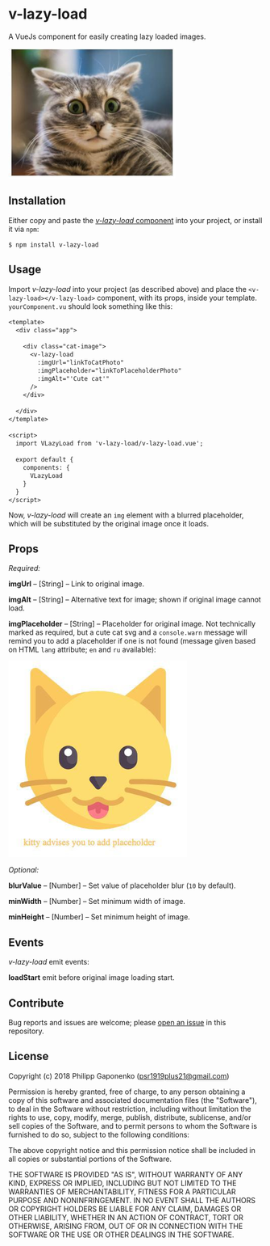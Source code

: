 # v-lazy-load

A VueJs component for easily creating lazy loaded images.

![v-lazy-load-cat](https://raw.githubusercontent.com/psr1919plus21/v-lazy-load/production/img/cat_.jpg)

## Installation

Either copy and paste the [_v-lazy-load_ component](https://raw.githubusercontent.com/psr1919plus21/v-lazy-load/production/v-lazy-load.vue) into your project, or install it via `npm`:
```
$ npm install v-lazy-load
```

## Usage

Import *v-lazy-load* into your project (as described above) and place the `<v-lazy-load></v-lazy-load>` component, with its props, inside your template. `yourComponent.vu` should look something like this:

```
<template>
  <div class="app">

    <div class="cat-image">
      <v-lazy-load
        :imgUrl="linkToCatPhoto"
        :imgPlaceholder="linkToPlaceholderPhoto"
        :imgAlt="'Cute cat'"
      />
    </div>

  </div>
</template>

<script>
  import VLazyLoad from 'v-lazy-load/v-lazy-load.vue';

  export default {
    components: {
      VLazyLoad
    }
  }
</script>
```

Now, *v-lazy-load* will create an `img` element with a blurred placeholder, which will be substituted by the original image once it loads.

## Props

*Required:*

**imgUrl** – [String] – Link to original image.

**imgAlt** – [String] – Alternative text for image; shown if original image cannot load.

**imgPlaceholder** – [String] – Placeholder for original image. Not technically marked as required, but a cute cat svg and a `console.warn` message will remind you to add a placeholder if one is not found (message given based on HTML `lang` attribute; `en` and `ru` available):

![v-lazy-load-placehilder-cat](https://raw.githubusercontent.com/psr1919plus21/v-lazy-load/production/img/cat-advicer_.jpg)


*Optional:*

**blurValue** – [Number] – Set value of placeholder blur (`10` by default).

**minWidth** – [Number] – Set minimum width of image.

**minHeight** – [Number] – Set minimum height of image.

## Events

*v-lazy-load* emit events:

**loadStart** emit before original image loading start.

## Contribute
Bug reports and issues are welcome; please [open an issue](https://github.com/psr1919plus21/v-lazy-load/issues/new) in this repository.

## License

Copyright (c) 2018 Philipp Gaponenko (psr1919plus21@gmail.com)

Permission is hereby granted, free of charge, to any person obtaining a copy
of this software and associated documentation files (the "Software"), to deal
in the Software without restriction, including without limitation the rights
to use, copy, modify, merge, publish, distribute, sublicense, and/or sell
copies of the Software, and to permit persons to whom the Software is
furnished to do so, subject to the following conditions:

The above copyright notice and this permission notice shall be included in all
copies or substantial portions of the Software.

THE SOFTWARE IS PROVIDED "AS IS", WITHOUT WARRANTY OF ANY KIND, EXPRESS OR
IMPLIED, INCLUDING BUT NOT LIMITED TO THE WARRANTIES OF MERCHANTABILITY,
FITNESS FOR A PARTICULAR PURPOSE AND NONINFRINGEMENT. IN NO EVENT SHALL THE
AUTHORS OR COPYRIGHT HOLDERS BE LIABLE FOR ANY CLAIM, DAMAGES OR OTHER
LIABILITY, WHETHER IN AN ACTION OF CONTRACT, TORT OR OTHERWISE, ARISING FROM,
OUT OF OR IN CONNECTION WITH THE SOFTWARE OR THE USE OR OTHER DEALINGS IN THE
SOFTWARE.
